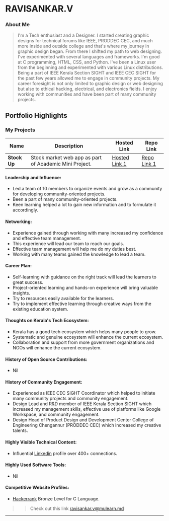 # RAVISANKAR.V

### About Me

> I'm a Tech enthusiast and a Designer. I started creating graphic designs for technical forums like IEEE, PRODDEC CEC, and much more inside and outside college and that's where my journey in graphic design began. From there I shifted my path to web designing. I've experimented with several languages and frameworks. I'm good at C programming, HTML, CSS, and Python. I've been a Linux user from the beginning and experimented with various Linux distributions. Being a part of IEEE Kerala Section SIGHT and IEEE CEC SIGHT for the past few years allowed me to engage in community projects. My career foresight is not only limited to graphic design or web designing but also to ethical hacking, electrical, and electronics fields. I enjoy working with communities and have been part of many community projects.


## Portfolio Highlights

### My Projects

| Name                | Description                                                               | Hosted Link                              | Repo Link                                                      |
|---------------------|---------------------------------------------------------------------------|------------------------------------------|----------------------------------------------------------------|
| **Stock Up**        |Stock market web app as part of Academic Mini Project.                     | [Hosted Link 1](https://stockup-rose.vercel.app/) | [Repo Link 1](https://github.com/p-amrithnath/Stockup)|

#### Leadership and Influence:

- Led a team of 10 members to organize events and grow as a community for developing community-oriented projects.
- Been a part of many community-oriented projects.
- Keen learning helped a lot to gain new information and to formulate it accordingly.
  
#### Networking:

- Experience gained through working with many increased my confidence and effective team management.
- This experience will lead our team to reach our goals.
- Effective team management will help me do my duties best.
- Working with many teams gained the knowledge to lead a team.
  
#### Career Plan:

- Self-learning with guidance on the right track will lead the learners to great success.
- Project-oriented learning and hands-on experience will bring valuable insights.
- Try to resources easily available for the learners.
- Try to implement effective learning through creative ways from the existing education system. 

#### Thoughts on Kerala's Tech Ecosystem:

- Kerala has a good tech ecosystem which helps many people to grow.
- Systematic and genuine ecosystem will enhance the current ecosystem.
- Collaboration and support from more government organizations and NGOs will enhance the current ecosystem.

#### History of Open Source Contributions:

- Nil

#### History of Community Engagement:

-  Experienced as IEEE CEC SIGHT Coordinator which helped to initiate many community projects and community engagement.
-  Design Lead and R&D member of IEEE Kerala Section SIGHT which increased my management skills, effective use of platforms like Google Workspace, and community engagement.
-  Design Head of Product Design and Development Center College of Engineering Chengannur (PRODDEC CEC) which increased my creative talents.

#### Highly Visible Technical Content:

- Influential [Linkedin](https://www.linkedin.com/in/ravisankarvijayan/) profile over 400+ connections.

#### Highly Used Software Tools:

- Nil
  
#### Competitive Website Profiles:

- [Hackerrank](https://www.hackerrank.com/profile/ravisankartklm) Bronze Level for C Language.

>> Check out this link [ravisankar.v@mulearn.md](./profile/ravisankar.v@mulearn.md)

---
